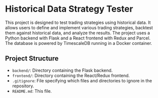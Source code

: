 # Historical Data Strategy Tester

This project is designed to test trading strategies using historical data. It allows users to define and implement various trading strategies, backtest them against historical data, and analyze the results. The project uses a Python backend with Flask and a React frontend with Redux and Parcel. The database is powered by TimescaleDB running in a Docker container.

## Project Structure

- `backend/`: Directory containing the Flask backend.
- `frontend/`: Directory containing the React/Redux frontend.
- `.gitignore`: File specifying which files and directories to ignore in the repository.
- `README.md`: This file.
